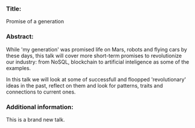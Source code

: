 ### Title:
Promise of a generation

### Abstract:

While 'my generation' was promised life on Mars, robots and flying cars by these days, this talk will cover more short-term promises to revolutionize our industry: from NoSQL, blockchain to artificial inteligence as some of the examples.

In this talk we will look at some of successfull and floopped 'revolutionary' ideas in the past, reflect on them and look for patterns, traits and connections to current ones.


### Additional information:

This is a brand new talk.
